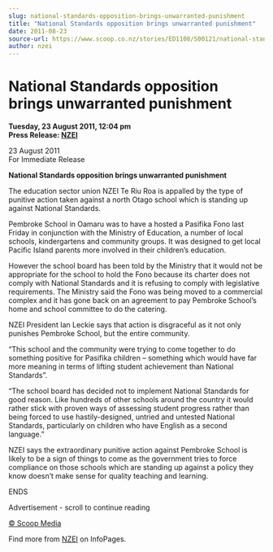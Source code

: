 ```yaml
---
slug: national-standards-opposition-brings-unwarranted-punishment
title: "National Standards opposition brings unwarranted punishment"
date: 2011-08-23
source-url: https://www.scoop.co.nz/stories/ED1108/S00121/national-standards-opposition-brings-unwarranted-punishment.htm
author: nzei
---
```

National Standards opposition brings unwarranted punishment
===========================================================

**Tuesday, 23 August 2011, 12:04 pm**  
**Press Release: [NZEI](https://info.scoop.co.nz/NZEI)**

23 August 2011  
For Immediate Release

**National Standards opposition brings unwarranted punishment**

The education sector union NZEI Te Riu Roa is appalled by the type of punitive action taken against a north Otago school which is standing up against National Standards.

Pembroke School in Oamaru was to have a hosted a Pasifika Fono last Friday in conjunction with the Ministry of Education, a number of local schools, kindergartens and community groups. It was designed to get local Pacific Island parents more involved in their children’s education.

However the school board has been told by the Ministry that it would not be appropriate for the school to hold the Fono because its charter does not comply with National Standards and it is refusing to comply with legislative requirements. The Ministry said the Fono was being moved to a commercial complex and it has gone back on an agreement to pay Pembroke School’s home and school committee to do the catering.

NZEI President Ian Leckie says that action is disgraceful as it not only punishes Pembroke School, but the entire community.

“This school and the community were trying to come together to do something positive for Pasifika children – something which would have far more meaning in terms of lifting student achievement than National Standards”.

“The school board has decided not to implement National Standards for good reason. Like hundreds of other schools around the country it would rather stick with proven ways of assessing student progress rather than being forced to use hastily-designed, untried and untested National Standards, particularly on children who have English as a second language.”

NZEI says the extraordinary punitive action against Pembroke School is likely to be a sign of things to come as the government tries to force compliance on those schools which are standing up against a policy they know doesn’t make sense for quality teaching and learning.

ENDS  

Advertisement - scroll to continue reading





[© Scoop Media](http://www.scoop.co.nz/about/terms.html)

Find more from [NZEI](https://info.scoop.co.nz/NZEI) on InfoPages.